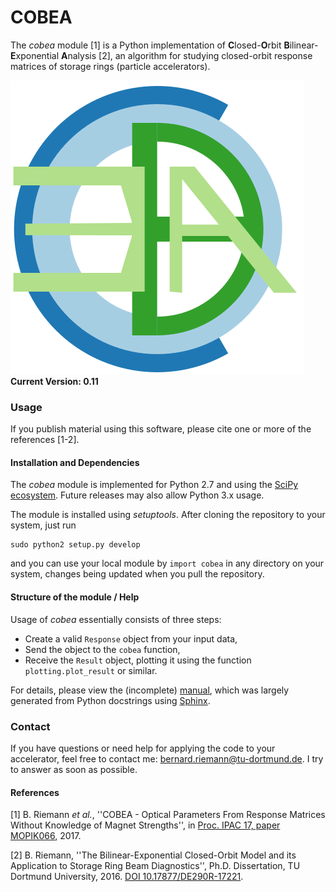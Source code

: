 # COBEA #

The _cobea_ module [1] is a Python implementation of **C**losed-**O**rbit **B**ilinear-**E**xponential **A**nalysis [2], an algorithm for studying closed-orbit response matrices of storage rings (particle accelerators).

![COBEA Logo](doc/cobea-logo.svg) **Current Version: 0.11**

### Usage ###

If you publish material using this software, please cite one or more of the references [1-2].

#### Installation and Dependencies ####

The _cobea_ module is implemented for Python 2.7 and using the [SciPy ecosystem](https://www.scipy.org). Future releases may also allow Python 3.x usage.

The module is installed using _setuptools_. After cloning the repository to your system, just run

    sudo python2 setup.py develop

and you can use your local module by `import cobea` in any directory on your system, changes being updated when you pull the repository.

#### Structure of the module / Help ####

Usage of _cobea_ essentially consists of three steps:

* Create a valid `Response` object from your input data,
* Send the object to the `cobea` function,
* Receive the `Result` object, plotting it using the function `plotting.plot_result` or similar.

For details, please view the (incomplete) [manual](doc/manual.pdf), which was largely generated from Python docstrings using [Sphinx](http://www.sphinx-doc.org).

### Contact ###

If you have questions or need help for applying the code to your accelerator, feel free to contact me: <bernard.riemann@tu-dortmund.de>. I try to answer as soon as possible.

#### References ####

[1] B. Riemann _et al._, ''COBEA - Optical Parameters From Response Matrices Without Knowledge of Magnet Strengths'', in [Proc. IPAC 17, paper MOPIK066](http://vrws.de/ipac2017/papers/mopik066.pdf), 2017.

[2] B. Riemann, ''The Bilinear-Exponential Closed-Orbit Model and its Application to Storage Ring Beam Diagnostics'', Ph.D. Dissertation, TU Dortmund University, 2016. [DOI 10.17877/DE290R-17221](http://dx.doi.org/10.17877/DE290R-17221).
